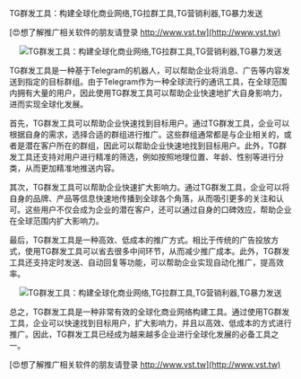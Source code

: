 TG群发工具：构建全球化商业网络,TG拉群工具,TG营销利器,TG暴力发送

[😍想了解推广相关软件的朋友请登录 http://www.vst.tw](http://www.vst.tw)

 <center><img src="https://vst.tw/MP4/tuiguang/png/8.png" alt="TG群发工具：构建全球化商业网络,TG拉群工具,TG营销利器,TG暴力发送"></center>

TG群发工具是一种基于Telegram的机器人，可以帮助企业将消息、广告等内容发送到指定的目标群组。由于Telegram作为一种全球流行的通讯工具，在全球范围内拥有大量的用户，因此使用TG群发工具可以帮助企业快速地扩大自身影响力，进而实现全球化发展。

首先，TG群发工具可以帮助企业快速找到目标用户。通过TG群发工具，企业可以根据自身的需求，选择合适的群组进行推广。这些群组通常都是与企业相关的，或者是潜在客户所在的群组，因此可以帮助企业快速地找到目标用户。此外，TG群发工具还支持对用户进行精准的筛选，例如按照地理位置、年龄、性别等进行分类，从而更加精准地推送内容。

其次，TG群发工具可以帮助企业快速扩大影响力。通过TG群发工具，企业可以将自身的品牌、产品等信息快速地传播到全球各个角落，从而吸引更多的关注和认可。这些用户不仅会成为企业的潜在客户，还可以通过自身的口碑效应，帮助企业在全球范围内扩大影响力。

最后，TG群发工具是一种高效、低成本的推广方式。相比于传统的广告投放方式，使用TG群发工具可以省去很多中间环节，从而减少推广成本。此外，TG群发工具还支持定时发送、自动回复等功能，可以帮助企业实现自动化推广，提高效率。

 <center><img src="https://vst.tw/MP4/tuiguang/png/8.png" alt="TG群发工具：构建全球化商业网络,TG拉群工具,TG营销利器,TG暴力发送"></center>

总之，TG群发工具是一种非常有效的全球化商业网络构建工具。通过使用TG群发工具，企业可以快速找到目标用户，扩大影响力，并且以高效、低成本的方式进行推广。因此，TG群发工具已经成为越来越多企业进行全球化发展的必备工具之一。

[😍想了解推广相关软件的朋友请登录 http://www.vst.tw](http://www.vst.tw)



